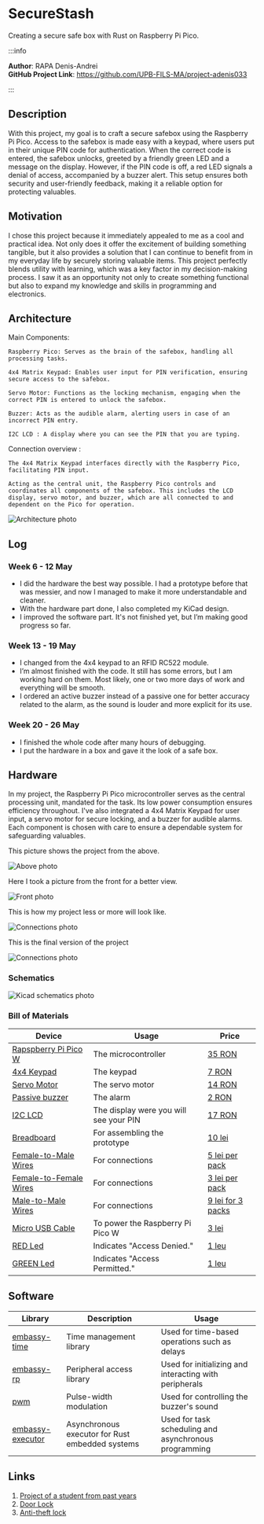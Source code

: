 # SecureStash

Creating a secure safe box with Rust on Raspberry Pi Pico.

:::info 

**Author**: RAPA Denis-Andrei \
**GitHub Project Link**: https://github.com/UPB-FILS-MA/project-adenis033

:::

## Description

With this project, my goal is to craft a secure safebox using the Raspberry Pi Pico. Access to the safebox is made easy with a keypad, where users put in their unique PIN code for authentication. When the correct code is entered, the safebox unlocks, greeted by a friendly green LED and a message on the display. However, if the PIN code is off, a red LED signals a denial of access, accompanied by a buzzer alert. This setup ensures both security and user-friendly feedback, making it a reliable option for protecting valuables.

## Motivation

I chose this project because it immediately appealed to me as a cool and practical idea. Not only does it offer the excitement of building something tangible, but it also provides a solution that I can continue to benefit from in my everyday life by securely storing valuable items. This project perfectly blends utility with learning, which was a key factor in my decision-making process. I saw it as an opportunity not only to create something functional but also to expand my knowledge and skills in programming and electronics.

## Architecture 

Main Components:

    Raspberry Pico: Serves as the brain of the safebox, handling all processing tasks.
    
    4x4 Matrix Keypad: Enables user input for PIN verification, ensuring secure access to the safebox.
    
    Servo Motor: Functions as the locking mechanism, engaging when the correct PIN is entered to unlock the safebox.
    
    Buzzer: Acts as the audible alarm, alerting users in case of an incorrect PIN entry.

    I2C LCD : A display where you can see the PIN that you are typing.

Connection overview : 

    The 4x4 Matrix Keypad interfaces directly with the Raspberry Pico, facilitating PIN input.
    
    Acting as the central unit, the Raspberry Pico controls and coordinates all components of the safebox. This includes the LCD display, servo motor, and buzzer, which are all connected to and dependent on the Pico for operation.

![Architecture photo](./Architecture.png)


## Log

<!-- write every week your progress here -->

### Week 6 - 12 May

- I did the hardware the best way possible. I had a prototype before that was messier, and now I managed to make it more understandable and cleaner.
- With the hardware part done, I also completed my KiCad design.
- I improved the software part. It's not finished yet, but I’m making good progress so far.

### Week 13 - 19 May

- I changed from the 4x4 keypad to an RFID RC522 module.
- I’m almost finished with the code. It still has some errors, but I am working hard on them. Most likely, one or two more days of work and everything will be smooth.
- I ordered an active buzzer instead of a passive one for better accuracy related to the alarm, as the sound is louder and more explicit for its use.

### Week 20 - 26 May

- I finished the whole code after many hours of debugging.
- I put the hardware in a box and gave it the look of a safe box.

## Hardware

In my project, the Raspberry Pi Pico microcontroller serves as the central processing unit, mandated for the task. Its low power consumption ensures efficiency throughout. I've also integrated a 4x4 Matrix Keypad for user input, a servo motor for secure locking, and a buzzer for audible alarms. Each component is chosen with care to ensure a dependable system for safeguarding valuables.


This picture shows the project from the above.

![Above photo](./Above.jpeg)

Here I took a picture from the front for a better view.

![Front photo](./Front.jpeg)

This is how my project less or more will look like.

![Connections photo](./Connections.jpeg)


This is the final version of the project

![Connections photo](./poza.jpg)


### Schematics

![Kicad schematics photo](./KiCad_schematic.png)


### Bill of Materials

<!-- Fill out this table with all the hardware components that you might need.

The format is 
```
| [Device](link://to/device) | This is used ... | [price](link://to/store) |

```

-->

| Device | Usage | Price |
|--------|--------|-------|
| [Rapspberry Pi Pico W](https://www.raspberrypi.com/documentation/microcontrollers/raspberry-pi-pico.html) | The microcontroller | [35 RON](https://www.optimusdigital.ro/en/raspberry-pi-boards/12394-raspberry-pi-pico-w.html) |
| [4x4 Keypad](https://cdn.sparkfun.com/assets/f/f/a/5/0/DS-16038.pdf) | The keypad | [7 RON](https://www.optimusdigital.ro/en/touch-sensors/470-4x4-matrix-keyboard-with-female-pin-connector.html) |
| [Servo Motor](http://www.ee.ic.ac.uk/pcheung/teaching/DE1_EE/stores/sg90_datasheet.pdf) | The servo motor | [14 RON](https://www.optimusdigital.ro/en/servomotors/26-sg90-micro-servo-motor.html?search_query=servo+motor&results=196) |
| [Passive buzzer](https://components101.com/sites/default/files/component_datasheet/Buzzer%20Datasheet.pdf) | The alarm | [2 RON](https://www.optimusdigital.ro/en/buzzers/634-5v-passive-buzzer.html) |
| [I2C LCD](https://www.handsontec.com/dataspecs/module/I2C_1602_LCD.pdf) | The display were you will see your PIN | [17 RON](https://www.optimusdigital.ro/en/lcds/2894-1602-lcd-with-i2c-interface-and-blue-backlight.html) |
| [Breadboard](https://www.optimusdigital.ro/en/breadboards/8-breadboard-hq-830-points.html) | For assembling the prototype | [10 lei](https://www.optimusdigital.ro/en/breadboards/8-breadboard-hq-830-points.html) |
| [Female-to-Male Wires](https://ardushop.ro/ro/electronica/23-40-x-dupont-cables-female-male-10cm.html?search_query=fire&results=203) | For connections | [5 lei per pack](https://ardushop.ro/ro/electronica/23-40-x-dupont-cables-female-male-10cm.html?search_query=fire&results=203) |
| [Female-to-Female Wires](https://www.optimusdigital.ro/en/wires-with-connectors/880-fire-colorate-mama-mama-10p-10-cm.html?search_query=wires&results=565) | For connections | [3 lei per pack](https://www.optimusdigital.ro/en/wires-with-connectors/880-fire-colorate-mama-mama-10p-10-cm.html?search_query=wires&results=565) |
| [Male-to-Male Wires](https://www.optimusdigital.ro/en/wires-with-connectors/885-wires-male-male-10p-10cm.html?search_query=wires&results=565) | For connections | [9 lei for 3 packs](https://www.optimusdigital.ro/en/wires-with-connectors/885-wires-male-male-10p-10cm.html?search_query=wires&results=565) |
| [Micro USB Cable](https://www.optimusdigital.ro/en/usb-cables/4576-cablu-albastru-micro-usb.html?search_query=usb+to+micro+usb&results=516) | To power the Raspberry Pi Pico W | [3 lei](https://www.optimusdigital.ro/en/usb-cables/4576-cablu-albastru-micro-usb.html?search_query=usb+to+micro+usb&results=516) |
| [RED Led](https://www.farnell.com/datasheets/1498852.pdf) | Indicates "Access Denied."  | [1 leu](https://www.optimusdigital.ro/en/leds/29-5-mm-red-led-with-difused-lens.html?search_query=led&results=2179) |
| [GREEN Led](https://www.farnell.com/datasheets/1498852.pdf) | Indicates "Access Permitted." | [1 leu](https://www.optimusdigital.ro/en/leds/697-led-verde-de-3-mm-cu-lentile-difuze.html) |

## Software

| Library | Description | Usage |
|---------|-------------|-------|
|[embassy-time](https://embassy.dev/book/dev/time_keeping.html)|Time management library  |Used for time-based operations such as delays |
|[embassy-rp](https://docs.embassy.dev/embassy-rp/git/rp2040/index.html)| Peripheral access library |Used for initializing and interacting with peripherals |
|[pwm](https://docs.embassy.dev/embassy-nrf/git/nrf52840/pwm/index.html)|Pulse-width modulation |Used for controlling the buzzer's sound |
|[embassy-executor](https://docs.embassy.dev/embassy-executor/git/std/index.html)|Asynchronous executor for Rust embedded systems| Used for task scheduling and asynchronous programming|

## Links

<!-- Add a few links that inspired you and that you think you will use for your project -->

1. [Project of a student from past years](https://ocw.cs.pub.ro/courses/pm/prj2022/arosca/rfid-lock)
2. [Door Lock](https://www.youtube.com/watch?v=kGyQS3B1IwU&t=19s&ab_channel=SriTuHobby)
3. [Anti-theft lock](https://www.youtube.com/watch?v=Jg0W165iHYk&t=32s&ab_channel=svsembedded)
